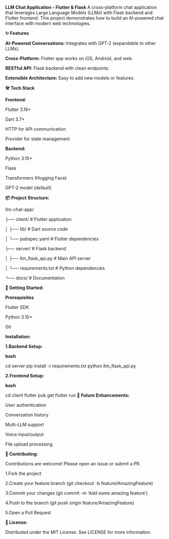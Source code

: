 **LLM Chat Application - Flutter & Flask**
A cross-platform chat application that leverages Large Language Models (LLMs) with Flask backend and Flutter frontend. This project demonstrates how to build an AI-powered chat interface with modern web technologies.

**✨ Features**

**AI-Powered Conversations:** Integrates with GPT-2 (expandable to other LLMs).

**Cross-Platform:** Flutter app works on iOS, Android, and web.

**RESTful API:** Flask backend with clean endpoints.

**Extensible Architecture:** Easy to add new models or features.

**🛠️ Tech Stack**

**Frontend:**

Flutter 3.18+

Dart 3.7+

HTTP for API communication

Provider for state management

**Backend:**

Python 3.10+

Flask

Transformers (Hugging Face)

GPT-2 model (default)

**📦 Project Structure:**

llm-chat-app/

├── client/               # Flutter application

│   ├── lib/              # Dart source code

│   └── pubspec.yaml      # Flutter dependencies

├── server/               # Flask backend

│   ├── llm_flask_api.py  # Main API server

│   └── requirements.txt  # Python dependencies

└── docs/                 # Documentation

**🚀 Getting Started:**

**Prerequisites**

Flutter SDK

Python 3.10+

Git

**Installation:**

**1.Backend Setup:**

**bash**

cd server
pip install -r requirements.txt
python llm_flask_api.py

**2.Frontend Setup:**

**bash**

cd client
flutter pub get
flutter run
**🌟 Future Enhancements:**

User authentication

Conversation history

Multi-LLM support

Voice input/output

File upload processing

**🤝 Contributing:**

Contributions are welcome! Please open an issue or submit a PR.

1.Fork the project

2.Create your feature branch (git checkout -b feature/AmazingFeature)

3.Commit your changes (git commit -m 'Add some amazing feature')

4.Push to the branch (git push origin feature/AmazingFeature)

5.Open a Pull Request

**📄 License:**

Distributed under the MIT License. See LICENSE for more information.



